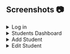 ## Screenshots :camera:
<details>
  <summary>Log in</summary>
</details>

<details>
  <summary>Students Dashboard</summary>
</details>

<details>
  <summary>Add Student</summary>
</details>

<details>
  <summary>Edit Student</summary>
</details>



